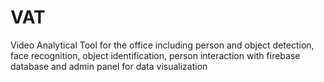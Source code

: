 # VAT
Video Analytical Tool for the office including person and object detection, face recognition, object identification, person interaction with firebase database and admin panel for data visualization
